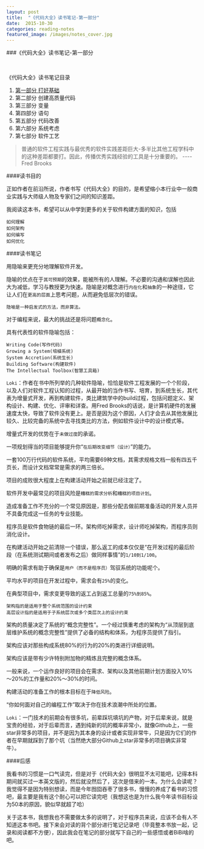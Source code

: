 ```yaml
---
layout: post
title:  "《代码大全》读书笔记-第一部分"
date:  2015-10-30
categories: reading-notes
featured_image: /images/notes_cover.jpg
---
```



###《代码大全》读书笔记-第一部分

<br>

《代码大全》读书笔记目录

1. [第一部分 打好基础](http://www.whysodiao.com/reading-notes/2015/10/30/code-complete-note-part-1.html)
2. 第二部分 创建高质量代码
3. 第三部分 变量
4. 第四部分 语句
5. 第五部分 代码改善
6. 第六部分 系统考虑
7. 第七部分 软件工艺

>普通的软件工程实践与最优秀的软件实践差距巨大-多半比其他工程学科中的这种差距都要打。因此，传播优秀实践经验的工具是十分重要的。     ----Fred Brooks

####读书目的

正如作者在前沿所说，作者书写《代码大全》的目的，是希望缩小本行业中一般商业实践与大师级人物及专家们之间的知识差距。

我阅读这本书，希望可以从中学到更多的关于软件构建方面的知识，包括

	如何理解
	如何架构
	如何编写
	如何优化

####读书笔记

用隐喻来更充分地理解软件开发。

隐喻的优点在于`其可预期`的效果，能被所有的人理解。不必要的沟通和误解也因此大为减低，学习与教授更为快速。隐喻是对概念进行`内在化`和`抽象`的一种途径，它让人们在`更高的层面`上思考问题，从而避免低层次的错误。

	隐喻是一种启发式的方法，而非算法。

对于编程来说，最大的挑战还是将问题`概念化`。

具有代表性的软件隐喻包括：
	
	Writing Code(写作代码)
	Growing a System(培植系统)
	System Accretion(系统生长)
	Building Software(构建软件)
	The Intellectual Toolbox(智慧工具箱)

`Loki`：作者在书中所列举的几种软件隐喻，恰恰是软件工程发展的一个个阶段，以及人们对软件工程认知的过程，从最开始的当作书写、培育，到系统生长，其代表为增量式开发，再到构建软件，类比建筑学中的build过程，包括问题定义、架构设计、构建、优化、评审和详查。用Fred Brooks的话说，是计算机硬件的发展速度太快，导致了软件没有更上。是否是因为这个原因，人们才会去从其他发展比较久、比较完备的系统中去寻找类比的方法，例如软件设计中的设计模式等。

增量式开发的优势在于`未做过度`的承诺。

一项规划得当的项目能够提升你“`在后期改变细节（设计）`”的能力。

一套100万行代码的软件系统，平均需要69种文档，其需求规格文档一般有四五千页长，而设计文档常常是需求的两三倍长。

项目的成败很大程度上在构建活动开始之前就已经注定了。

软件开发中最常见的项目风险是`糟糕的需求分析`和`糟糕的项目计划`。

造成准备工作不充分的一个常见原因是，那些分配去做前期准备活动的开发人员并不具备完成这一任务的专业技能。

程序员是软件食物链的最后一环。架构师吃掉需求，设计师吃掉架构，而程序员则消化设计。

在构建活动开始之前清除一个错误，那么返工的成本仅仅是“在开发过程的最后阶段（在系统测试期间或者发布之后）做同样事情”的`1/10到1/100`。

明确的需求有助于确保是`用户（而不是程序员）`驾驭系统的功能呢个。

平均水平的项目在开发过程中，需求会有`25%`的变化。

在典型项目中，需求变更导致的返工占到返工总量的`75%到85%`。

	架构指的是适用于整个系统范围的设计约束
	高层设计指的是适用于子系统层次或多个类层次上的设计约束

架构的质量决定了系统的“概念完整性”。一个经过慎重考虑的架构为“从顶层到底层维护系统的概念完整性”提供了必备的结构和体系，为程序员提供了指引。

架构应该对那些构成系统80%的行为的20%的类进行详细说明。

架构应该是带有少许特别附加物的精炼且完整的概念体系。

一般来说，一个运作良好的项目会在需求、架构以及其他前期计划方面投入10%～20%的工作量和20%～30%的时间。

构建活动的准备工作的根本目标在于`降低风险`。

“你如何面对自己的编程工作”取决于你在技术浪潮中所处的位置。

`Loki`：一门技术的前期会有很多坑，前辈踩坑填坑的产物，对于后辈来说，就是宝贵的经验，对于后辈而言，遇到纯新的坑的概率非常小，就像Github上，一些star非常多的项目，并不是因为其本身的设计或者实现非常牛，只是因为它们的作者在早期就踩到了那个坑（当然绝大部分Github上star非常多的项目确实非常牛）。

####后感

我看书的习惯是一口气读完，但是对于《代码大全》很明显不太可能吧，记得本科期间就买过一本英文版的，然后就没然后了，这次是借来的一本。为什么会读呢？我觉得不是因为特别想读，而是今年囫囵吞枣了很多书，慢慢的养成了看书的习惯吧，最主要是我有这个耐心可以把它读完吧（我想这也是为什么我今年读书目标设为50本的原因，貌似早就超了哈）

关于这本书，我想我也不需要做太多的说明了，对于程序员来说，应该不会有人不知道这本书吧。接下来会对读的背个部分进行笔记记录吧（毕竟整本书放一起，记录和阅读都不方便），因此我会在笔记的部分就写下自己的一些感悟或者BiBi啥的吧。